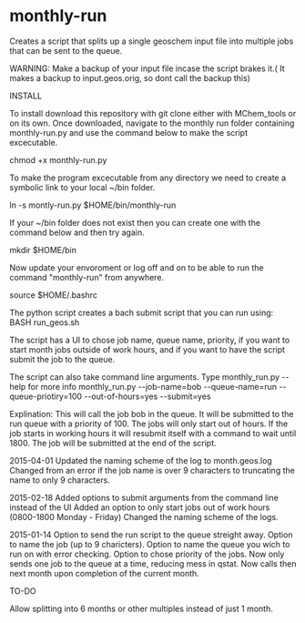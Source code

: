 monthly-run
===========

Creates a script that splits up a single geoschem input file into multiple jobs that can be sent to the queue.

WARNING: Make a backup of your input file incase the script brakes it.( It makes a backup to input.geos.orig, so dont call the backup this)

INSTALL

To install download this repository with git clone either with MChem_tools or on its own.
Once downloaded, navigate to the monthly run folder containing monthly-run.py and use the command below to make the script excecutable.

chmod +x monthly-run.py

To make the program excecutable from any directory we need to create a symbolic link to your local ~/bin folder.

ln -s montly-run.py $HOME/bin/monthly-run

If your ~/bin folder does not exist then you can create one with the command below and then try again.

mkdir $HOME/bin

Now update your envoroment or log off and on to be able to run the command "monthly-run" from anywhere.

source $HOME/.bashrc






The python script creates a bach submit script that you can run using:
BASH run_geos.sh

The script has a UI to chose job name, queue name, priority, if you want to start month jobs outside of work hours, and if you want to have the script submit the job to the queue.

The script can also take command line arguments. Type monthly_run.py --help for more info
monthly_run.py --job-name=bob --queue-name=run --queue-priotiry=100 --out-of-hours=yes --submit=yes

Explination:
This will call the job bob in the queue. It will be submitted to the run queue with a priority of 100. The jobs will only start out of hours. If the job starts in working hours it will resubmit itself with a command to wait until 1800. The job will be submitted at the end of the script.


2015-04-01
Updated the naming scheme of the log to month.geos.log
Changed from an error if the job name is over 9 characters to truncating the name to only 9 characters.

2015-02-18
Added options to submit arguments from the command line instead of the UI
Added an option to only start jobs out of work hours (0800-1800 Monday - Friday)
Changed the naming scheme of the logs.

2015-01-14
Option to send the run script to the queue streight away.
Option to name the job (up to 9 charicters).
Option to name the queue you wich to run on with error checking.
Option to chose priority of the jobs.
Now only sends one job to the queue at a time, reducing mess in qstat. Now calls then next month upon completion of the current month.


TO-DO

Allow splitting into 6 months or other multiples instead of just 1 month.



